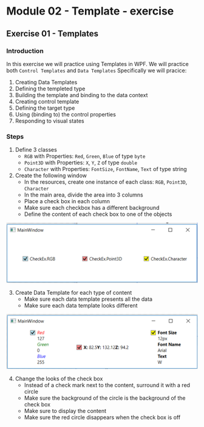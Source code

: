 # Module 02 - Template - exercise

## Exercise 01 - Templates
### Introduction
In this exercise we will practice using Templates in WPF. We will practice both `Control Templates` and `Data Templates` Specifically we will pracice:
1. Creating Data Templates
2. Defining the templeted type
3. Building the template and binding to the data context
4. Creating control template
5. Defining the target type
6. Using (binding to) the control properties
7. Responding to visual states

### Steps
1. Define 3 classes
    * `RGB` with Properties: `Red`, `Green`, `Blue` of type `byte`
    * `Point3D` with Properties: `X`, `Y`, `Z` of type `double`
    * `Character` with Properties: `FontSize`, `FontName`, `Text` of type string
2. Create the following window
    * In the resources, create one instance of each class: `RGB`, `Point3D`, `Character`
    * In the main area, divide the area into 3 columns
    * Place a check box in each column
    * Make sure each checkbox has a different background
    * Define the content of each check box to one of the objects

![Screenshot 1](./images/Screenshot-1.png)

3. Create Data Template for each type of content
    * Make sure each data template presents all the data
    * Make sure each data template looks different

![Screenshot 2](./images/Screenshot-2.png)

4. Change the looks of the check box
    * Instead of a check mark next to the content, surround it with a red circle
    * Make sure the background of the circle is the background of the check box
    * Make sure to display the content
    * Make sure the red circle disappears when the check box is off
